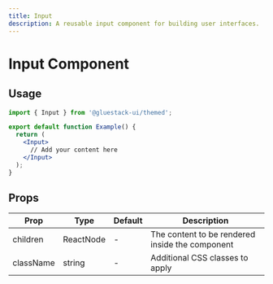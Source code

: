 ```yaml
---
title: Input
description: A reusable input component for building user interfaces.
---
```


# Input Component

## Usage

```jsx
import { Input } from '@gluestack-ui/themed';

export default function Example() {
  return (
    <Input>
      // Add your content here
    </Input>
  );
}
```

## Props

| Prop | Type | Default | Description |
|------|------|---------|-------------|
| children | ReactNode | - | The content to be rendered inside the component |
| className | string | - | Additional CSS classes to apply |
